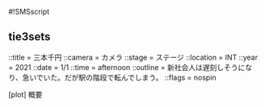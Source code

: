 #!SMSscript

## tie3sets

::title = 三本千円
::camera = カメラ
::stage = ステージ
::location = INT
::year = 2021
::date = 1/1
::time = afternoon
::outline = 新社会人は遅刻しそうになり、急いでいた。だが駅の階段で転んでしまう。
::flags = nospin

[plot]
概要


